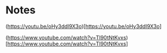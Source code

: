 # Notes

(https://youtu.be/oHy3ddI9X3o)[https://youtu.be/oHy3ddI9X3o]

(https://www.youtube.com/watch?v=Tl90tNtKvxs)[https://www.youtube.com/watch?v=Tl90tNtKvxs]
